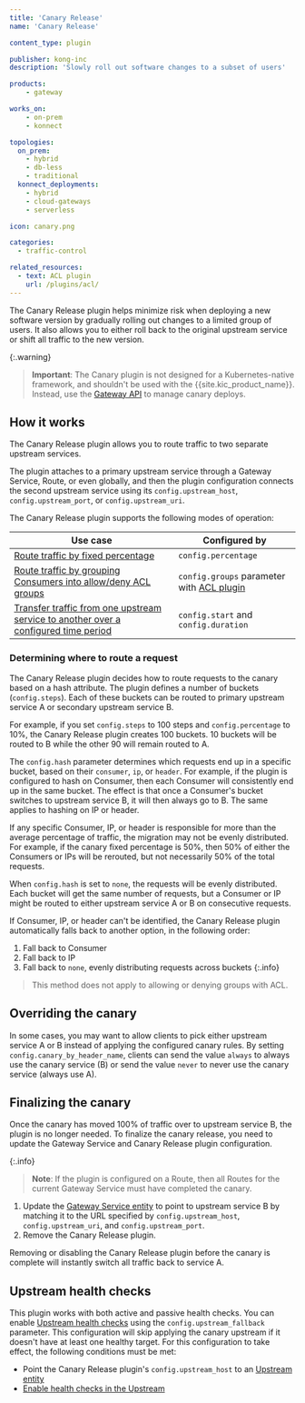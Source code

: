 ```yaml
---
title: 'Canary Release'
name: 'Canary Release'

content_type: plugin

publisher: kong-inc
description: 'Slowly roll out software changes to a subset of users'

products:
    - gateway

works_on:
    - on-prem
    - konnect

topologies:
  on_prem:
    - hybrid
    - db-less
    - traditional
  konnect_deployments:
    - hybrid
    - cloud-gateways
    - serverless

icon: canary.png

categories:
  - traffic-control

related_resources:
  - text: ACL plugin
    url: /plugins/acl/
---
```


The Canary Release plugin helps minimize risk when deploying a new software version by gradually rolling out changes to a limited group of users. 
It also allows you to either roll back to the original upstream service or shift all traffic to the new version.

{:.warning}
> **Important**: The Canary plugin is not designed for a Kubernetes-native framework, and shouldn't be used with the {{site.kic_product_name}}. 
Instead, use the [Gateway API](/kic/gateway-api/) to manage canary deploys.

## How it works

The Canary Release plugin allows you to route traffic to two separate upstream services.

The plugin attaches to a primary upstream service through a Gateway Service, Route, or even globally,
and then the plugin configuration connects the second upstream service using its `config.upstream_host`, `config.upstream_port`, or `config.upstream_uri`.

The Canary Release plugin supports the following modes of operation:

| Use case | Configured by |
| ---------|---------------|
| [Route traffic by fixed percentage](/plugins/canary/examples/route-by-fixed-percentage/) | `config.percentage` |
| [Route traffic by grouping Consumers into allow/deny ACL groups](/plugins/canary/examples/route-by-acl-group/) | `config.groups` parameter with [ACL plugin](/plugins/acl/) |
| [Transfer traffic from one upstream service to another over a configured time period](/plugins/canary/examples/transfer-traffic-over-time/) | `config.start` and `config.duration`|

### Determining where to route a request


The Canary Release plugin decides how to route requests to the canary based on a hash attribute. 
The plugin defines a number of buckets (`config.steps`).
Each of these buckets can be routed to primary upstream service A or secondary upstream service B.

For example, if you set `config.steps` to 100 steps and `config.percentage` to 10%, the Canary Release plugin creates 100 buckets.
10 buckets will be routed to B while the other 90 will remain routed to A.

The `config.hash` parameter determines which requests end up in a specific bucket, based on their `consumer`, `ip`, or `header`.
For example, if the plugin is configured to hash on Consumer, then each Consumer will consistently end up in the same bucket. 
The effect is that once a Consumer's bucket switches to upstream service B, it will then always go to B. 
The same applies to hashing on IP or header.

If any specific Consumer, IP, or header is responsible for more than the average percentage of traffic, the migration may not be evenly distributed. 
For example, if the canary fixed percentage is 50%, then 50% of either the Consumers or IPs will be rerouted, but not necessarily 50% of the total requests.

When `config.hash` is set to `none`, the requests will be evenly distributed. 
Each bucket will get the same number of requests, but a Consumer or IP might be routed to either upstream service A or B on consecutive requests.

If Consumer, IP, or header can't be identified, the Canary Release plugin automatically falls back to another option, in the following order:
1. Fall back to Consumer
2. Fall back to IP
3. Fall back to `none`, evenly distributing requests across buckets
{:.info}
> This method does not apply to allowing or denying groups with ACL.
## Overriding the canary

In some cases, you may want to allow clients to pick either upstream service A or B instead of applying the configured canary rules. 
By setting `config.canary_by_header_name`, clients can send the value `always` to always use the canary service (B) or send the value `never` to never use the canary service (always use A).

## Finalizing the canary

Once the canary has moved 100% of traffic over to upstream service B, the plugin is no longer needed. 
To finalize the canary release, you need to update the Gateway Service and Canary Release plugin configuration.

{:.info}
> **Note**: If the plugin is configured on a Route, then all Routes for the current Gateway Service must have completed the canary.

1. Update the [Gateway Service entity](/gateway/entities/service/) to point to upstream service B by matching it to the URL
specified by `config.upstream_host`, `config.upstream_uri`, and `config.upstream_port`.
2. Remove the Canary Release plugin.

Removing or disabling the Canary Release plugin before the canary is complete will instantly switch all traffic back to service A.

## Upstream health checks

This plugin works with both active and passive health checks. You can enable [Upstream health checks](/gateway/traffic-control/health-checks-circuit-breakers/) using the `config.upstream_fallback` parameter.
This configuration will skip applying the canary upstream if it doesn't have at least one healthy target. 
For this configuration to take effect, the following conditions must be met:

* Point the Canary Release plugin's `config.upstream_host` to an [Upstream entity](/gateway/entities/upstream)
* [Enable health checks in the Upstream](/gateway/traffic-control/health-checks-circuit-breakers/)

